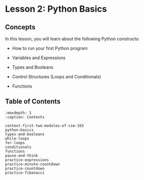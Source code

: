 # <i class="fas fa-book"></i> Lesson 2: Python Basics

## Concepts

In this lesson, you will learn about the following Python constructs: <br />

- How to run your first Python program

- Variables and Expressions

- Types and Booleans

- Control Structures (Loops and Conditionals)

- Functions <br />

## Table of Contents

```{toctree}
:maxdepth: 1
:caption: Contents

context-first-two-modules-of-cse-163
python-basics
types-and-booleans
while-loops
for-loops
conditionals
functions
pause-and-think
practice-expressions
practice-minute-countdown
practice-countdown
practice-fibonacci
```
